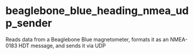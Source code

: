 # beaglebone_blue_heading_nmea_udp_sender
Reads data from a Beaglebone Blue magnetometer, formats it as an NMEA-0183 HDT message, and sends it via UDP
